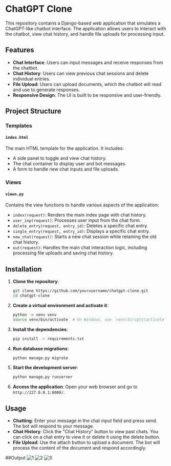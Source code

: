 # ChatGPT Clone

This repository contains a Django-based web application that simulates a ChatGPT-like chatbot interface. The application allows users to interact with the chatbot, view chat history, and handle file uploads for processing input.

## Features

- **Chat Interface**: Users can input messages and receive responses from the chatbot.
- **Chat History**: Users can view previous chat sessions and delete individual entries.
- **File Upload**: Users can upload documents, which the chatbot will read and use to generate responses.
- **Responsive Design**: The UI is built to be responsive and user-friendly.

## Project Structure

### Templates

#### `index.html`
The main HTML template for the application. It includes:

- A side panel to toggle and view chat history.
- The chat container to display user and bot messages.
- A form to handle new chat inputs and file uploads.

### Views

#### `views.py`
Contains the view functions to handle various aspects of the application:

- `index(request)`: Renders the main index page with chat history.
- `user_inp(request)`: Processes user input from the chat form.
- `delete_entry(request, entry_id)`: Deletes a specific chat entry.
- `single_entry(request, entry_id)`: Displays a specific chat entry.
- `new_chat(request)`: Starts a new chat session while retaining the old chat history.
- `out(request)`: Handles the main chat interaction logic, including processing file uploads and saving chat history.

## Installation

1. **Clone the repository**:
    ```sh
    git clone https://github.com/yourusername/chatgpt-clone.git
    cd chatgpt-clone
    ```

2. **Create a virtual environment and activate it**:
    ```sh
    python -m venv venv
    source venv/bin/activate  # On Windows, use `venv\Scripts\activate`
    ```

3. **Install the dependencies**:
    ```sh
    pip install -r requirements.txt
    ```

4. **Run database migrations**:
    ```sh
    python manage.py migrate
    ```

5. **Start the development server**:
    ```sh
    python manage.py runserver
    ```

6. **Access the application**:
    Open your web browser and go to `http://127.0.0.1:8000/`.

## Usage

- **Chatting**: Enter your message in the chat input field and press send. The bot will respond to your message.
- **Chat History**: Click the "Chat History" button to view past chats. You can click on a chat entry to view it or delete it using the delete button.
- **File Upload**: Use the attach button to upload a document. The bot will process the content of the document and respond accordingly.


##Output
![1](https://github.com/MuhammedAshiqu/chatgpt-clone/assets/69718823/a605c6ae-fc79-43f9-8448-49ddc66e6ab1)
![2](https://github.com/MuhammedAshiqu/chatgpt-clone/assets/69718823/0ec3a22d-6aab-483f-8c59-a11b41e03653)
![3](https://github.com/MuhammedAshiqu/chatgpt-clone/assets/69718823/b5b46c35-9912-4b8d-9c5a-fb4046c177db)

